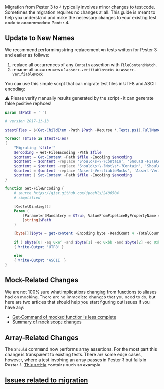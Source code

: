 Migration from Pester 3 to 4 typically involves minor changes to test code.  Sometimes the migration requires no changes at all.  This guide is meant to help you understand and make the necessary changes to your existing test code to accommodate Pester 4.

## Update to New Names

We recommend performing string replacement on tests written for Pester 3 and earlier as follows:

1. replace all occurrences of any `Contain` assertion with `FileContentMatch`.
1. rename all occurrences of `Assert-VerifiableMocks` to `Assert-VerifiableMock`

You can use this simple script that can migrate test files in UTF8 and ASCII encoding:

:warning:
Please verify manually results generated by the script - it can generate false positive replaces!

```powershell
param ($Path = '.')

# version 2017-12-13

$testFiles = $(Get-ChildItem -Path $Path -Recurse *.Tests.ps1).FullName

foreach ($file in $testFiles)
{
    "Migrating '$file'"
    $encoding = Get-FileEncoding -Path $file
    $content = Get-Content -Path $file -Encoding $encoding
    $content = $content -replace 'Should\s+\-?Contain', 'Should -FileContentMatch'
    $content = $content -replace 'Should\s+\-?Not\s*-?Contain', 'Should -Not -FileContentMatch'
    $content = $content -replace 'Assert-VerifiableMocks', 'Assert-VerifiableMock'
    $content | Set-Content -Path $file -Encoding $encoding
}

function Get-FileEncoding {
    # source https://gist.github.com/jpoehls/2406504
    # simplified.

    [CmdletBinding()]
    Param (
        [Parameter(Mandatory = $True, ValueFromPipelineByPropertyName = $True)]
        [string]$Path
    )

    [byte[]]$byte = get-content -Encoding byte -ReadCount 4 -TotalCount 4 -Path $Path

    if ( $byte[0] -eq 0xef -and $byte[1] -eq 0xbb -and $byte[2] -eq 0xbf )
    { Write-Output 'UTF8' }

    else
    { Write-Output 'ASCII' }
}
```
## Mock-Related Changes
We are not 100% sure what implications changing from functions to aliases had on mocking. There are no immediate changes that you need to do, but here are two articles that should help you start figuring out issues if you have any:
- [Get-Command of mocked function is less complete](https://github.com/pester/Pester/issues/810)
- [Summary of mock scope changes](https://github.com/pester/Pester/issues/812)

## Array-Related Changes

The `Should` command now performs array assertions.  For the most part this change is transparent to existing tests.  There are some edge cases, however, where a test involving an array passes in Pester 3 but fails in Pester 4.  [This article](https://github.com/pester/Pester/issues/873) contains such an example.

## [Issues related to migration](https://github.com/Pester/Pester/issues?utf8=%E2%9C%93&q=is%3Aissue%20label%3A%22Pester%20migration%20v3-%3Ev4%22%20)
